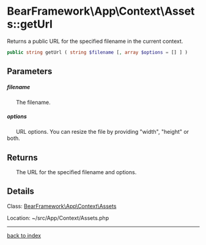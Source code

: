 # BearFramework\App\Context\Assets::getUrl

Returns a public URL for the specified filename in the current context.

```php
public string getUrl ( string $filename [, array $options = [] ] )
```

## Parameters

##### filename

&nbsp;&nbsp;&nbsp;&nbsp;&nbsp;&nbsp;The filename.

##### options

&nbsp;&nbsp;&nbsp;&nbsp;&nbsp;&nbsp;URL options. You can resize the file by providing "width", "height" or both.

## Returns

&nbsp;&nbsp;&nbsp;&nbsp;&nbsp;&nbsp;The URL for the specified filename and options.

## Details

Class: [BearFramework\App\Context\Assets](bearframework.app.context.assets.class.md)

Location: ~/src/App/Context/Assets.php

---

[back to index](index.md)

